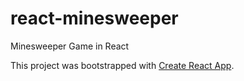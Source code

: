 # react-minesweeper
Minesweeper Game in React




This project was bootstrapped with [Create React App](https://github.com/facebookincubator/create-react-app).